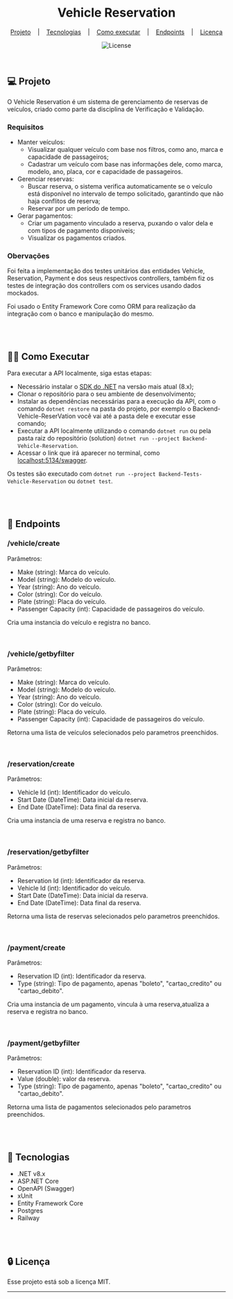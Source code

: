 <h1 align="center">Vehicle Reservation</h1>

<div align="center">

  [Projeto](#projeto) 
  &nbsp;&nbsp;&nbsp;|&nbsp;&nbsp;&nbsp;
  [Tecnologias](#tecnologias)
  &nbsp;&nbsp;&nbsp;|&nbsp;&nbsp;&nbsp;
  [Como executar](#como_executar)
  &nbsp;&nbsp;&nbsp;|&nbsp;&nbsp;&nbsp;
  [Endpoints](#endpoints)
  &nbsp;&nbsp;&nbsp;|&nbsp;&nbsp;&nbsp;
  [Licença](#license)

</div>

<p align="center">
  <img alt="License" src="https://img.shields.io/static/v1?label=license&message=MIT&color=49AA26&labelColor=000000">
</p>

<br>

## 💻 Projeto <a name = "projeto"></a>

O Vehicle Reservation é um sistema de gerenciamento de reservas de veículos, criado como parte da disciplina de Verificação e Validação.

### Requisitos

+ Manter veículos:
  - Visualizar qualquer veículo com base nos filtros, como ano, marca e capacidade de passageiros;
  - Cadastrar um veículo com base nas informações dele, como marca, modelo, ano, placa, cor e capacidade de passageiros.
+ Gerenciar reservas:
    - Buscar reserva, o sistema verifica automaticamente se o veículo está disponível no intervalo de tempo solicitado, garantindo que não haja conflitos de reserva;
    - Reservar por um período de tempo.
+ Gerar pagamentos:
    - Criar um pagamento vinculado a reserva, puxando o valor dela e com tipos de pagamento disponiveis;
    - Visualizar os pagamentos criados.

### Obervações

Foi feita a implementação dos testes unitários das entidades Vehicle, Reservation, Payment e dos seus respectivos controllers, também fiz os testes de integração dos controllers com os services usando dados mockados.

Foi usado o Entity Framework Core como ORM para realização da integração com o banco e manipulação do mesmo.

<br>
<br>

## 👨‍💻 Como Executar <a name = "como_executar"></a>

Para executar a API localmente, siga estas etapas:

- Necessário instalar o [SDK do .NET](https://dotnet.microsoft.com/pt-br/download) na versão mais atual (8.x);
- Clonar o repositório para o seu ambiente de desenvolvimento;
- Instalar as dependências necessárias para a execução da API, com o comando ```dotnet restore``` na pasta do projeto, por exemplo o Backend-Vehicle-ReserVation você vai até a pasta dele e executar esse comando;
- Executar a API localmente utilizando o comando ```dotnet run``` ou pela pasta raiz do repositório (solution) ```dotnet run --project Backend-Vehicle-Reservation```.
- Acessar o link que irá aparecer no terminal, como [localhost:5134/swagger](http://localhost:5134/swagger).

Os testes são executado com ```dotnet run --project Backend-Tests-Vehicle-Reservation``` ou ```dotnet test```.

<br>
<br>

## 📌 Endpoints <a name = "como_executar"></a>

### /vehicle/create

Parâmetros:

- Make (string): Marca do veículo.
- Model (string): Modelo do veículo.
- Year (string): Ano do veículo.
- Color (string): Cor do veículo.
- Plate (string): Placa do veículo.
- Passenger Capacity (int): Capacidade de passageiros do veículo.

Cria uma instancia do veículo e registra no banco.

<br>

### /vehicle/getbyfilter

Parâmetros:

- Make (string): Marca do veículo.
- Model (string): Modelo do veículo.
- Year (string): Ano do veículo.
- Color (string): Cor do veículo.
- Plate (string): Placa do veículo.
- Passenger Capacity (int): Capacidade de passageiros do veículo.

Retorna uma lista de veículos selecionados pelo parametros preenchidos.

<br>

### /reservation/create

Parâmetros:

- Vehicle Id (int): Identificador do veículo.
- Start Date (DateTime): Data inicial da reserva.
- End Date (DateTime): Data final da reserva.

Cria uma instancia de uma reserva e registra no banco.

<br>

### /reservation/getbyfilter

Parâmetros:

- Reservation Id (int): Identificador da reserva.
- Vehicle Id (int): Identificador do veículo.
- Start Date (DateTime): Data inicial da reserva.
- End Date (DateTime): Data final da reserva.

Retorna uma lista de reservas selecionados pelo parametros preenchidos.

<br>

### /payment/create

Parâmetros:

- Reservation ID (int): Identificador da reserva.
- Type (string): Tipo de pagamento, apenas "boleto", "cartao_credito" ou "cartao_debito".

Cria uma instancia de um pagamento, vincula à uma reserva,atualiza a reserva e registra no banco.

<br>

### /payment/getbyfilter

Parâmetros:

- Reservation ID (int): Identificador da reserva.
- Value (double): valor da reserva.
- Type (string): Tipo de pagamento, apenas "boleto", "cartao_credito" ou "cartao_debito".

Retorna uma lista de pagamentos selecionados pelo parametros preenchidos.


<br>
<br>

## 🚀 Tecnologias <a name = "tecnologias"></a>

- .NET v8.x
- ASP.NET Core 
- OpenAPI (Swagger)
- xUnit
- Entity Framework Core
- Postgres
- Railway

<br>
<br>

##  🔒 Licença

Esse projeto está sob a licença MIT.

<hr>
